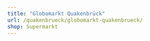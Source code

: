 ```yaml
---
title: "Globomarkt Quakenbrück"
url: /quakenbrueck/globomarkt-quakenbrueck/
shop: Supermarkt
---
```

